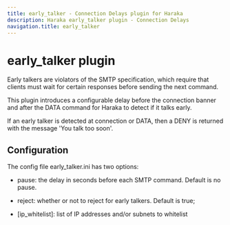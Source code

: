 ```yaml
---
title: early_talker - Connection Delays plugin for Haraka
description: Haraka early_talker plugin - Connection Delays
navigation.title: early_talker
---
```


# early_talker plugin

Early talkers are violators of the SMTP specification, which require that
clients must wait for certain responses before sending the next command.

This plugin introduces a configurable delay before the connection banner
and after the DATA command for Haraka to detect if it talks early.

If an early talker is detected at connection or DATA, then a DENY is
returned with the message 'You talk too soon'.

Configuration
-------------

The config file early\_talker.ini has two options:

- pause: the delay in seconds before each SMTP command. Default is no pause.

- reject: whether or not to reject for early talkers. Default is true;

- [ip_whitelist]: list of IP addresses and/or subnets to whitelist


